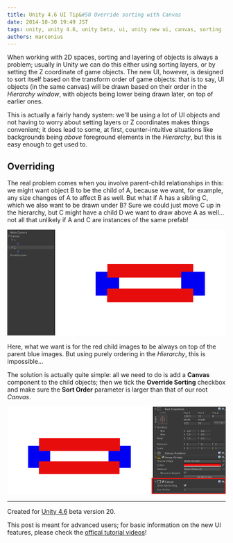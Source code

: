 ```yaml
---
title: Unity 4.6 UI Tip&#58 Override sorting with Canvas
date: 2014-10-30 19:49 JST
tags: unity, unity 4.6, unity beta, ui, unity new ui, canvas, sorting
authors: marconius
---
```


When working with 2D spaces, sorting and layering of objects is always a problem; usually in Unity we can do this either using sorting layers, or by setting the Z coordinate of game objects. The new UI, however, is designed to sort itself based on the transform order of game objects: that is to say, UI objects (in the same canvas) will be drawn based on their order in the *Hierarchy window*, with objects being lower being drawn later, on top of earlier ones.

This is actually a fairly handy system: we'll be using a lot of UI objects and not having to worry about setting layers or Z coordinates makes things convenient; it does lead to some, at first, counter-intuitive situations like backgrounds being *above* foreground elements in the *Hierarchy*, but this is easy enough to get used to.

## Overriding

The real problem comes when you involve parent-child relationships in this: we might want object B to be the child of A, because we want, for example, any size changes of A to affect B as well. But what if A has a sibling C, which we also want to be drawn under B? Sure we could just move C up in the hierarchy, but C might have a child D we want to draw above A as well... not all that unlikely if A and C are instances of the same prefab!

![canvas1](/static/images/2014/10/UnityUI/canvas1.png)

Here, what we want is for the red child images to be always on top of the parent blue images. But using purely ordering in the *Hierarchy*, this is impossible...

The solution is actually quite simple: all we need to do is add a **Canvas** component to the child objects; then we tick the **Override Sorting** checkbox and make sure the **Sort Order** parameter is larger than that of our root *Canvas*.

![canvas2](/static/images/2014/10/UnityUI/canvas2.png)

-----

Created for [Unity 4.6](http://unity3d.com/unity/beta/4.6) beta version 20.

This post is meant for advanced users; for basic information on the new UI features, please check the [offical tutorial videos](http://unity3d.com/learn/tutorials/modules/beginner/ui)!
